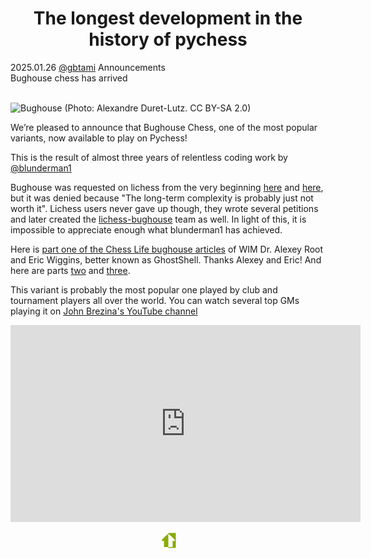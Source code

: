 <h1 align="center">The longest development in the history of pychess</h1>
<div class="meta-headline">
    <div class= "meta">
        <span class="text">2025.01.26</span>
        <span class="text"><a href="/@/gbtami">@gbtami</a></span>
        <span class="text">Announcements</span>
    </div>
    <div class= "headline">Bughouse chess has arrived</div>
</div>
</br>

![Bughouse](https://github.com/gbtami/pychess-variants/blob/master/static/images/bughouse.jpg)
(Photo: Alexandre Duret-Lutz. CC BY-SA 2.0)

We’re pleased to announce that Bughouse Chess, one of the most popular variants, now available to play on Pychess!

This is the result of almost three years of relentless coding work by [@blunderman1](https://www.pychess.org/@/blunderman1)

Bughouse was requested on lichess from the very beginning [here](https://github.com/lichess-org/lila/issues/50) and [here](https://github.com/lichess-org/lila/issues/1628), but it was denied because "The long-term complexity is probably just not worth it". Lichess users never gave up though, they wrote several petitions and later created the [lichess-bughouse](https://lichess.org/team/lichess-bughouse) team as well. In light of this, it is impossible to appreciate enough what blunderman1 has achieved.

Here is [part one of the Chess Life bughouse articles](https://uscf1-nyc1.aodhosting.com/CL-AND-CR-ALL/CL-ALL/2003/2003_03.pdf#page=37) of WIM Dr. Alexey Root and Eric Wiggins, better known as GhostShell. Thanks Alexey and Eric! And here are parts [two](https://uscf1-nyc1.aodhosting.com/CL-AND-CR-ALL/CL-ALL/2003/2003_05.pdf#page=39) and [three](https://uscf1-nyc1.aodhosting.com/CL-AND-CR-ALL/CL-ALL/2003/2003_09.pdf#page=27).

This variant is probably the most popular one played by club and tournament players all over the world. You can watch several top GMs playing it on [John Brezina's YouTube channel](https://www.youtube.com/@chessvideosbyjohnbrezina5947/search?query=bughouse)

<iframe width="560" height="315" src="https://www.youtube.com/embed/rz3f5febUAU" frameborder="0" allowfullscreen></iframe> 

<p align="center">
  <img src="https://github.com/gbtami/pychess-variants/blob/master/static/icons/Bughouse.svg" width="25" height="25">
</p>
